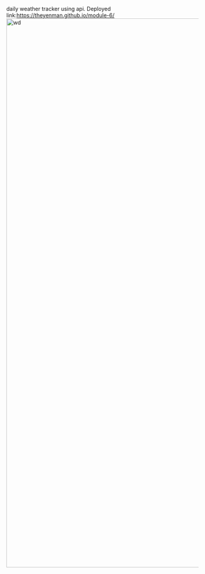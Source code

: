 daily weather tracker using api. Deployed link:https://theyenman.github.io/module-6/<img width="1440" alt="wd" src="https://github.com/TheYenMan/module-6/assets/142276720/b7a20bc1-29cf-4415-8509-8d1260ab5deb">
